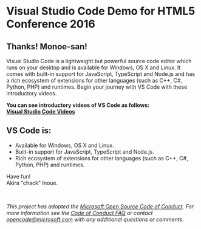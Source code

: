 # Visual Studio Code Demo for HTML5 Conference 2016

## Thanks! Monoe-san!

Visual Studio Code is a lightweight but powerful source code editor which runs on your desktop and is available for Windows, OS X and Linux. It comes with built-in support for JavaScript, TypeScript and Node.js and has a rich ecosystem of extensions for other languages (such as C++, C#, Python, PHP) and runtimes. Begin your journey with VS Code with these introductory videos.

**You can see introductory videos of VS Code as follows:<br/>
[Visual Studio Code Videos](https://code.visualstudio.com/docs/introvideos/overview)**

## VS Code is:

*   Available for Windows, OS X and Linux.
*   Built-in support for JavaScript, TypeScript and Node.js.
*   Rich ecosystem of extensions for other languages (such as C++, C#, Python, PHP) and runtimes.

Have fun!<br/>
Akira "chack" Inoue.

<br/>

*This project has adopted the [Microsoft Open Source Code of Conduct](https://opensource.microsoft.com/codeofconduct/). For more information see the [Code of Conduct FAQ](https://opensource.microsoft.com/codeofconduct/faq/) or contact [opencode@microsoft.com](mailto:opencode@microsoft.com) with any additional questions or comments.*
